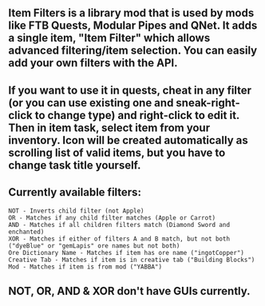 ## Item Filters is a library mod that is used by mods like FTB Quests, Modular Pipes and QNet. It adds a single item, "Item Filter" which allows advanced filtering/item selection. You can easily add your own filters with the API.

 

## If you want to use it in quests, cheat in any filter (or you can use existing one and sneak-right-click to change type) and right-click to edit it. Then in item task, select item from your inventory. Icon will be created automatically as scrolling list of valid items, but you have to change task title yourself.

 

## Currently available filters:

    NOT - Inverts child filter (not Apple)
    OR - Matches if any child filter matches (Apple or Carrot)
    AND - Matches if all children filters match (Diamond Sword and enchanted)
    XOR - Matches if either of filters A and B match, but not both ("dyeBlue" or "gemLapis" ore names but not both)
    Ore Dictionary Name - Matches if item has ore name ("ingotCopper")
    Creative Tab - Matches if item is in creative tab ("Building Blocks")
    Mod - Matches if item is from mod ("YABBA")

## NOT, OR, AND & XOR don't have GUIs currently.

